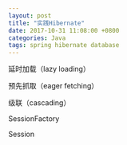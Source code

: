 ```yaml
---
layout: post
title: "实践Hibernate"
date: 2017-10-31 11:08:00 +0800
categories: Java
tags: spring hibernate database
---
```


延时加载（lazy loading）

预先抓取（eager fetching）

级联（cascading）

SessionFactory

Session